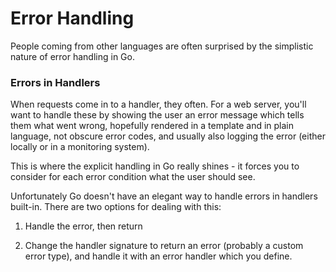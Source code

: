 # Error Handling

People coming from other languages are often surprised by the simplistic nature of error handling in Go. 



### Errors in Handlers

When requests come in to a handler, they often. For a web server, you'll want to handle these by showing the user an error message which tells them what went wrong, hopefully rendered in a template and in plain language, not obscure error codes, and usually also logging the error (either locally or in a monitoring system).

This is where the explicit handling in Go really shines - it forces you to consider for each error condition what the user should see. 

Unfortunately Go doesn't have an elegant way to handle errors in handlers built-in. There are two options for dealing with this:

1. Handle the error, then return

2. Change the handler signature to return an error (probably a custom error type), and handle it with an error handler which you define. 